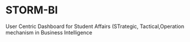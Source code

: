 # STORM-BI
User Centric Dashboard for Student Affairs (STrategic, Tactical,Operation mechanism in Business Intelligence
